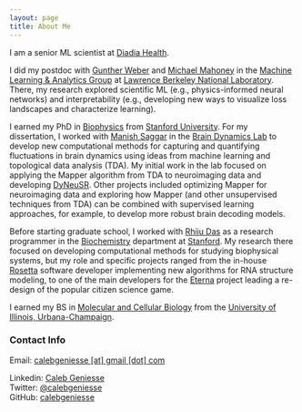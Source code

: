 ```yaml
---
layout: page
title: About Me
---
```


I am a senior ML scientist at [Diadia Health](https://diadiahealth.com).

I did my postdoc with [Gunther Weber](https://dav.lbl.gov/staff/ghweber/) and [Michael Mahoney](https://www.stat.berkeley.edu/~mmahoney/) in the [Machine Learning & Analytics Group](http://dav.lbl.gov/) at [Lawrence Berkeley National Laboratory](https://www.lbl.gov/). There, my research explored scientific ML (e.g., physics-informed neural networks) and interpretability (e.g., developing new ways to visualize loss landscapes and characterize learning).
					  
I earned my PhD in [Biophysics](http://med.stanford.edu/biophysics.html) from [Stanford University](https://www.stanford.edu/). For my dissertation, I worked with [Manish Saggar](https://web.stanford.edu/~saggar/newsite/index.html) in the [Brain Dynamics Lab](http://braindynamicslab.github.io/) to develop new computational methods for capturing and quantifying fluctuations in brain dynamics using ideas from machine learning and topological data analysis (TDA). My initial work in the lab focused on applying the Mapper algorithm from TDA to neuroimaging data and developing [DyNeuSR](https://braindynamicslab.github.io/dyneusr). Other projects included optimizing Mapper for neuroimaging data and exploring how Mapper (and other unsupervised techniques from TDA) can be combined with supervised learning approaches, for example, to develop more robust brain decoding models. 

Before starting graduate school, I worked with [Rhiju Das](https://daslab.stanford.edu/) as a research programmer in the [Biochemistry](https://biochemistry.stanford.edu/) department at [Stanford](https://www.stanford.edu/). My research there focused on developing computational methods for studying biophysical systems, but my role and specific projects ranged from the in-house [Rosetta](https://www.rosettacommons.org/) software developer implementing new algorithms for RNA structure modeling, to one of the main developers for the [Eterna](https://eternagame.org) project leading a re-design of the popular citizen science game. 

I earned my BS in [Molecular and Cellular Biology](https://mcb.illinois.edu/) from the [University of Illinois, Urbana-Champaign](https://illinois.edu).

### Contact Info

Email: [calebgeniesse \[at\] gmail \[dot\] com]()
<!--
Email (*Personal*): [calebgeniesse \[at\] gmail \[dot\] com]()
<br>
Email (*Diadia Health*): [caleb \[at\] diadiahealth \[dot\] com]()
-->

Linkedin: [Caleb Geniesse](https://www.linkedin.com/in/calebgeniesse)
<br>
Twitter: [@calebgeniesse](https://twitter.com/calebgeniesse)
<br>
GitHub: [calebgeniesse](https://github.com/calebgeniesse)

